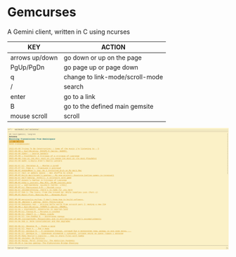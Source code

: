 # Gemcurses
A Gemini client, written in C using ncurses

| KEY| ACTION        |
| -- | ------------- |
| arrows up/down | go down or up on the page      |
| PgUp/PgDn      | go page up or page down        |
| q              | change to link-mode/scroll-mode|
| /              | search                         |
| enter          | go to a link                   |  
| B              | go to the defined main gemsite |
| mouse scroll   | scroll                         |

![The antenna gemsite showed in Gemcurses](/images/antenna.png "An example image of Gemcurses")
